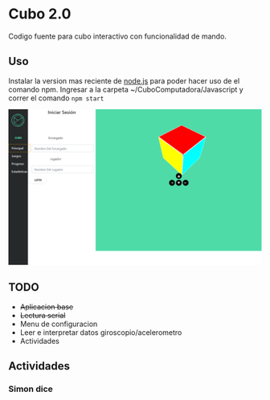 # Cubo 2.0
Codigo fuente para cubo interactivo con funcionalidad de mando.

## Uso
Instalar la version mas reciente de [node.js](https://nodejs.org/en/download/) para poder hacer uso de el comando npm. Ingresar a la carpeta ~/CuboComputadora/Javascript y correr el comando ``` npm start ```

![alt text](https://raw.githubusercontent.com/Quak1/Cubo/master/CuboComputadora/Javascript/img/screen.png)


## TODO
* ~~Aplicacion base~~
* ~~Lectura serial~~
* Menu de configuracion
* Leer e interpretar datos giroscopio/acelerometro
* Actividades

## Actividades
### Simon dice
